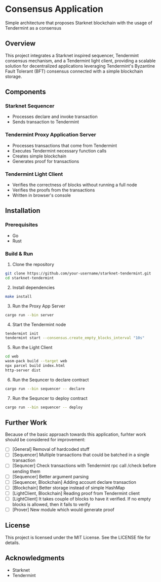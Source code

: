 # Consensus Application
Simple architecture that proposes Starknet blockchain with the usage of Tendermint as a consensus

## Overview
This project integrates a Starknet inspired sequencer, Tendermint consensus mechanism, and a Tendermint light client, providing a scalable solution for decentralized applications leveraging Tendermint's Byzantine Fault Tolerant (BFT) consensus connected with a simple blockchain storage.

## Components
### Starknet Sequencer
- Processes declare and invoke transaction
- Sends transaction to Tendermint
### Tendermint Proxy Application Server
- Processes transactions that come from Tendermint
- Executes Tendermint necessary function calls
- Creates simple blockchain
- Generates proof for transactions
### Tendermint Light Client
- Verifies the correctness of blocks without running a full node
- Verifies the proofs from the transactions
- Written in browser's console

## Installation
### Prerequisites
- Go
- Rust
### Build & Run
1. Clone the repository
```bash
git clone https://github.com/your-username/starknet-tendermint.git
cd starknet-tendermint
```
2. Install dependencies
```bash
make install
```
3. Run the Proxy App Server
```bash
cargo run --bin server
```
4. Start the Tendermint node
```bash
tendermint init
tendermint start --consensus.create_empty_blocks_interval "10s"
```
5. Run the Light Client
```bash
cd web
wasm-pack build --target web
npx parcel build index.html
http-server dist
```
6. Run the Sequncer to declare contract
```bash
cargo run --bin sequencer -- declare
```
7. Run the Sequncer to deploy contract
```bash
cargo run --bin sequencer -- deploy
```

## Further Work
Because of the basic approach towards this application, furhter work should be considered for improvement:
- [ ] [General] Removal of hardcoded stuff 
- [ ] [Sequencer] Multiple transactions that could be batched in a single transaction
- [ ] [Sequncer] Check transactions with Tendermint rpc call /check before sending them
- [ ] [Sequencer] Better argument parsing
- [ ] [Sequencer, Blockchain] Adding account declare transaction
- [ ] [Blockchain] Better storage instead of simple HashMap
- [ ] [LightClient, Blockchain] Reading proof from Tendermint client
- [ ] [LightClient] It takes couple of blocks to have it verified. If no empty blocks is allowed, then it fails to verify
- [ ] [Prover] New module which would generate proof

## License
This project is licensed under the MIT License. See the LICENSE file for details.

## Acknowledgments
- Starknet
- Tendermint
